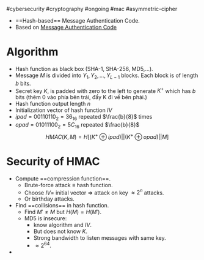 #cybersecurity #cryptography #ongoing #mac #asymmetric-cipher 

- ==Hash-based== Message Authentication Code.
- Based on [Message Authentication Code](Message%20Authentication%20Code.md)
# Algorithm
- Hash function as black box (SHA-1, SHA-256, MD5,...).
- Message $M$ is divided into $Y_1, Y_2,...,Y_{L-1}$ blocks. Each block is of length $b$ bits.
- Secret key $K$, is padded with zero to the left to generate $K^+$ which has $b$ bits  (thêm 0 vào phía bên trái, đẩy K đi về bên phải.)
- Hash function output length $n$
- Initialization vector of hash function $IV$ 
- $ipad=0011 0110_2=36_{16}$ repeated $\frac{b}{8}$ times
- $opad=01011100_2={5C}_{16}$ repeated $\frac{b}{8}$ 
$$HMAC(K, M)=H[(K^+ \oplus ipad) || (K^+ \oplus opad) || M]$$

# Security of HMAC
- Compute ==compression function==.
	- Brute-force attack $\equiv$ hash function.
	- Choose $IV=$ initial vector => attack on key $\approx 2^n$ attacks. 
	- Or birthday attacks.
- Find ==collisions== in hash function.
	- Find $M' \neq M$ but $H(M)=H(M')$. 
	- MD5 is insecure:
		- know algorithm and $IV$.
		- But does not know $K$.
		- Strong bandwidth to listen messages with same key.
		- $\approx 2^{64}$.
- 

